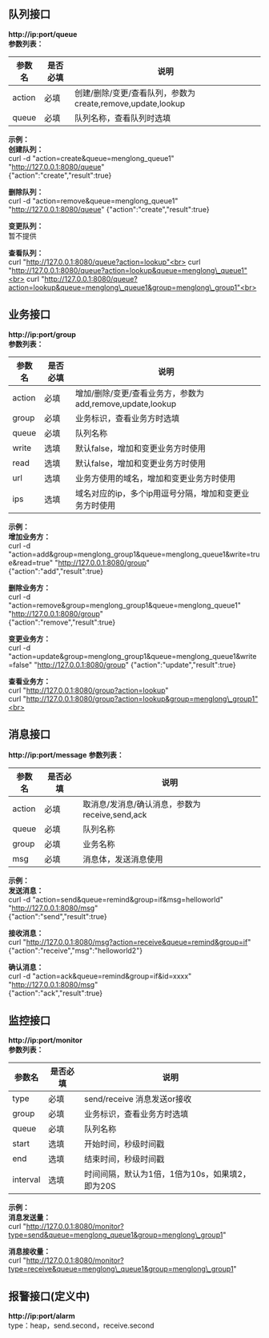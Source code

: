 ## 队列接口
**http://ip:port/queue** <br>
**参数列表：**<br>

| 参数名 | 是否必填 | 说明 | 
| ---- | ---- | ----|
| action | 必填 | 创建/删除/变更/查看队列，参数为create,remove,update,lookup |
| queue | 必填 | 队列名称，查看队列时选填 |

**示例：** <br>
**创建队列：** <br>
curl -d "action=create&queue=menglong\_queue1" "http://127.0.0.1:8080/queue" <br>
{"action":"create","result":true} <br>

**删除队列：** <br>
curl -d "action=remove&queue=menglong\_queue1" "http://127.0.0.1:8080/queue"
{"action":"create","result":true} <br>

**变更队列：** <br>
暂不提供 <br>

**查看队列：** <br>
curl "http://127.0.0.1:8080/queue?action=lookup"<br>
curl "http://127.0.0.1:8080/queue?action=lookup&queue=menglong\_queue1"<br>
curl "http://127.0.0.1:8080/queue?action=lookup&queue=menglong\_queue1&group=menglong\_group1"<br>

## 业务接口
**http://ip:port/group** <br>
**参数列表：** <br>

| 参数名 | 是否必填 | 说明 | 
| ---- | ---- | ----|
| action | 必填 | 增加/删除/变更/查看业务方，参数为add,remove,update,lookup |
| group | 必填 | 业务标识，查看业务方时选填 |
| queue | 必填 | 队列名称 |
| write | 选填 | 默认false，增加和变更业务方时使用 |
| read | 选填 | 默认false，增加和变更业务方时使用 |
| url | 选填 | 业务方使用的域名，增加和变更业务方时使用 |
| ips | 选填 | 域名对应的ip，多个ip用逗号分隔，增加和变更业务方时使用 |

**示例：** <br>
**增加业务方：** <br>
curl -d "action=add&group=menglong\_group1&queue=menglong\_queue1&write=true&read=true" "http://127.0.0.1:8080/group" <br>
{"action":"add","result":true} <br>

**删除业务方：** <br>
curl -d "action=remove&group=menglong\_group1&queue=menglong\_queue1" "http://127.0.0.1:8080/group" <br>
{"action":"remove","result":true} <br>

**变更业务方：** <br>
curl -d "action=update&group=menglong\_group1&queue=menglong\_queue1&write=false" "http://127.0.0.1:8080/group"
{"action":"update","result":true}<br>

**查看业务方：** <br>
curl "http://127.0.0.1:8080/group?action=lookup" <br>
curl "http://127.0.0.1:8080/group?action=lookup&group=menglong\_group1"<br>


## 消息接口
**http://ip:port/message**
**参数列表：** <br>

| 参数名 | 是否必填 | 说明 | 
| ---- | ---- | ----|
| action | 必填 | 取消息/发消息/确认消息，参数为receive,send,ack |
| queue | 必填 | 队列名称 |
| group | 必填 | 业务名称 |
| msg | 必填 | 消息体，发送消息使用 |

**示例：** <br>
**发送消息：** <br>
curl -d "action=send&queue=remind&group=if&msg=helloworld" "http://127.0.0.1:8080/msg" <br>
{"action":"send","result":true} <br>

**接收消息：** <br>
curl "http://127.0.0.1:8080/msg?action=receive&queue=remind&group=if" <br>
{"action":"receive","msg":"helloworld2"} <br>

**确认消息：** <br>
curl -d "action=ack&queue=remind&group=if&id=xxxx" "http://127.0.0.1:8080/msg" <br>
{"action":"ack","result":true} <br>

## 监控接口
**http://ip:port/monitor** <br>
**参数列表：** <br>

| 参数名 | 是否必填 | 说明 | 
| ---- | ---- | ----|
| type | 必填 | send/receive 消息发送or接收 |
| group | 必填 | 业务标识，查看业务方时选填 |
| queue | 必填 | 队列名称 |
| start | 选填 | 开始时间，秒级时间戳 |
| end | 选填 | 结束时间，秒级时间戳 |
| interval | 选填 | 时间间隔，默认为1倍，1倍为10s，如果填2，即为20S |

**示例：** <br>
**消息发送量：** <br>
curl "http://127.0.0.1:8080/monitor?type=send&queue=menglong_queue1&group=menglong\_group1" <br>

**消息接收量：** <br>
curl "http://127.0.0.1:8080/monitor?type=receive&queue=menglong\_queue1&group=menglong\_group1" <br>

## 报警接口(定义中)
**http://ip:port/alarm** <br>
type：heap，send.second，receive.second <br>